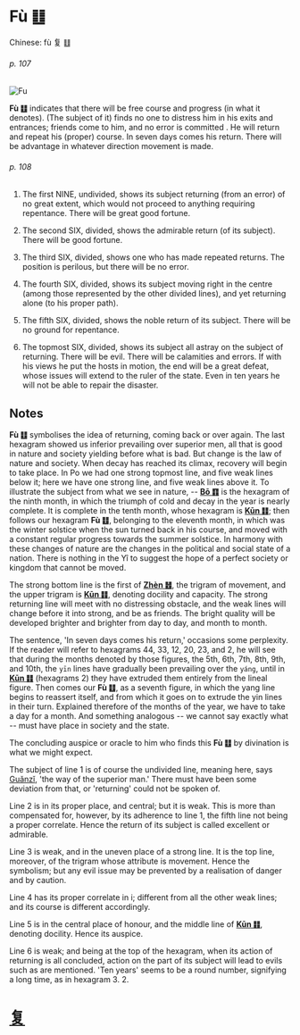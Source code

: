 # Fù ䷗

Chinese: fù 复 ䷗

###### p. 107

![Fu](https://88o.io/wp-content/uploads/2018/09/24-e5a48dfu.jpg)

**Fù ䷗** indicates that there will be free course and progress (in what it denotes). (The subject of it) finds no one to distress him in his exits and entrances; friends come to him, and no error is committed . He will return and repeat his (proper) course. In seven days comes his return. There will be advantage in whatever direction movement is made.

###### p. 108

1. The first NINE, undivided, shows its subject returning (from an error) of no great extent, which would not proceed to anything requiring repentance. There will be great good fortune.

2. The second SIX, divided, shows the admirable return (of its subject). There will be good fortune.

3. The third SIX, divided, shows one who has made repeated returns. The position is perilous, but there will be no error.

4. The fourth SIX, divided, shows its subject moving right in the centre (among those represented by the other divided lines), and yet returning alone (to his proper path).

5. The fifth SIX, divided, shows the noble return of its subject. There will be no ground for repentance.

6. The topmost SIX, divided, shows its subject all astray on the subject of returning. There will be evil. There will be calamities and errors. If with his views he put the hosts in motion, the end will be a great defeat, whose issues will extend to the ruler of the state. Even in ten years he will not be able to repair the disaster.

## Notes

**Fù ䷗** symbolises the idea of returning, coming back or over again. The last hexagram showed us inferior prevailing over superior men, all that is good in nature and society yielding before what is bad.
But change is the law of nature and society. When decay has reached its climax, recovery will begin to take place. In Po we had one strong topmost line, and five weak lines below it; here we have one strong line, and five weak lines above it. To illustrate the subject from what we see in nature, -- [**Bō ䷖**](e589a5bo.md) is the hexagram of the ninth month, in which the triumph of cold and decay in the year is nearly complete. It is complete in the tenth month, whose hexagram is [**Kūn ䷁**](e59da4kun.md); then follows our hexagram **Fù ䷗**, belonging to the eleventh month, in which was the winter solstice when the sun turned back in his course, and moved with a constant regular progress towards the summer solstice. In harmony with these changes of nature are the changes in the political and social state of a nation. There is nothing in the Yî to suggest the hope of a perfect society or kingdom that cannot be moved.

The strong bottom line is the first of [**Zhèn ䷲**](e99c87zhen.md), the trigram of movement, and the upper trigram is [**Kūn ䷁**](e59da4kun.md), denoting docility and capacity. The strong returning line will meet with no distressing obstacle, and the weak lines will change before it into strong, and be as friends. The bright quality will be developed brighter and brighter from day to day, and month to month.

The sentence, 'In seven days comes his return,' occasions some perplexity. If the reader will refer to hexagrams 44, 33, 12, 20, 23, and 2, he will see that during the months denoted by those figures, the 5th, 6th, 7th, 8th, 9th, and 10th, the `yīn` lines have gradually been prevailing over the `yáng`, until in [**Kūn ䷁**](e59da4kun.md) (hexagrams 2) they have extruded them entirely from the lineal figure.
Then comes our **Fù ䷗**, as a seventh figure, in which the yang line begins to reassert itself,
and from which it goes on to extrude the yin lines in their turn. Explained therefore of the months of the year, we have to take a day for a month.
And something analogous -- we cannot say exactly what -- must have place in society and the state.

The concluding auspice or oracle to him who finds this **Fù ䷗** by divination is what we might expect.

The subject of line 1 is of course the undivided line, meaning here, says [Guǎnzǐ](https://en.wikipedia.org/wiki/Guanzi_(text)), 'the way of the superior man.' There must have been some deviation from that, or 'returning' could not be spoken of.

Line 2 is in its proper place, and central; but it is weak. This is more than compensated for, however, by its adherence to line 1, the fifth line not being a proper correlate. Hence the return of its subject is called excellent or admirable.

Line 3 is weak, and in the uneven place of a strong line. It is the top line, moreover, of the trigram whose attribute is movement. Hence the symbolism; but any evil issue may be prevented by a realisation of danger and by caution.

Line 4 has its proper correlate in i; different from all the other weak lines; and its course is different accordingly.

Line 5 is in the central place of honour, and the middle line of [**Kūn ䷁**](e59da4kun.md), denoting docility. Hence its auspice.

Line 6 is weak; and being at the top of the hexagram, when its action of returning is all concluded, action on the part of its subject will lead to evils such as are mentioned. 'Ten years' seems to be a round number, signifying a long time, as in hexagram 3. 2.

# [复](./e5a48dfu_cn.md)

